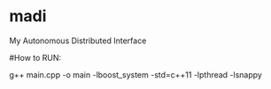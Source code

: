 # madi
My Autonomous Distributed Interface

#How to RUN:

g++ main.cpp -o main -lboost_system -std=c++11 -lpthread -lsnappy
